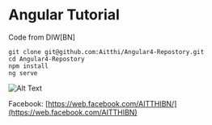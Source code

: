 # Angular Tutorial

Code from DIW[BN]

```
git clone git@github.com:Aitthi/Angular4-Repostory.git
cd Angular4-Repostory
npm install
ng serve
```

![Alt Text](https://giphy.com/gifs/3ohze2sgvTog17QQLu/html5)

Facebook: [https://web.facebook.com/AITTHIBN/](https://web.facebook.com/AITTHIBN)

